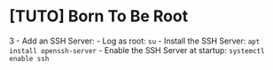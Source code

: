 # [TUTO] Born To Be Root

3 - Add an SSH Server:
    - Log as root:
    ```
    su
    ```
    - Install the SSH Server:
    ```
    apt install openssh-server
    ```
    - Enable the SSH Server at startup:
    ```
    systemctl enable ssh
    ```
